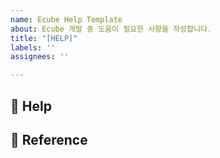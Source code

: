 ```yaml
---
name: Ecube Help Template
about: Ecube 개발 중 도움이 필요한 사항을 작성합니다.
title: "[HELP]"
labels: ''
assignees: ''

---
```


## 🥲 Help
<!-- 도움이 필요한 부분에 대해 설명해주세요(파일의 위치, 어려운 부분 포함!) -->

## 📝 Reference
<!-- 참고할만한 자료를 찾아서 넣어주세요. -->